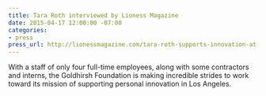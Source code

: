 ```yaml
---
title: Tara Roth interviewed by Lioness Magazine
date: 2015-04-17 12:00:00 -07:00
categories:
- press
press_url: http://lionessmagazine.com/tara-roth-supports-innovation-at-the-goldhirsh-foundation/
---
```


With a staff of only four full-time employees, along with some contractors and interns, the Goldhirsh Foundation is making incredible strides to work toward its mission of supporting personal innovation in Los Angeles.

